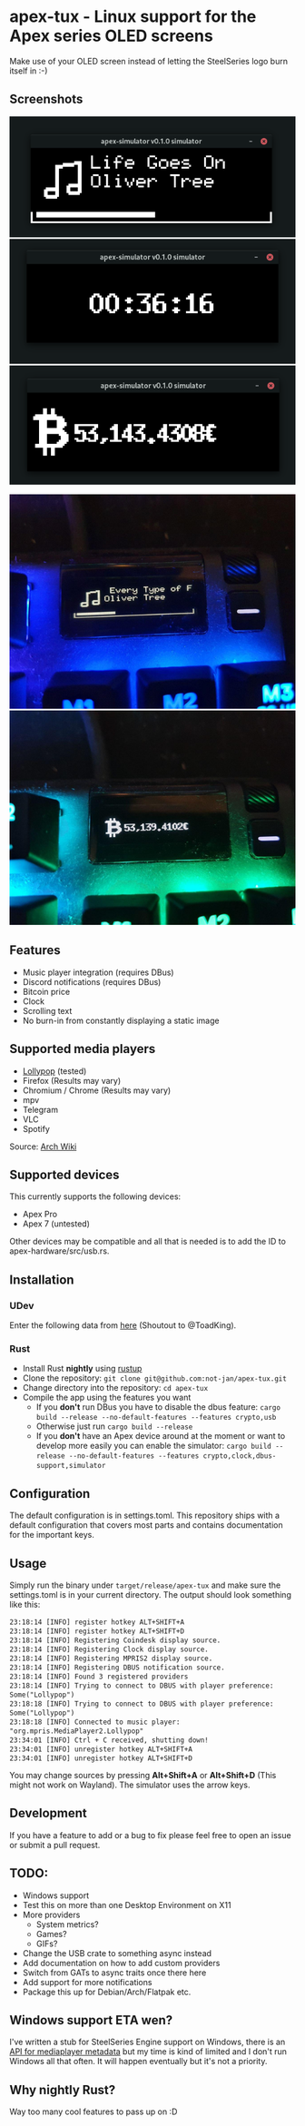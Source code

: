 # apex-tux - Linux support for the Apex series OLED screens

Make use of your OLED screen instead of letting the SteelSeries logo burn itself in :-)

## Screenshots

![](./resources/simulator-music.png)
![](./resources/simulator-clock.png)
![](./resources/simulator-btc.png)

![](./resources/music.png) 
![](./resources/btc.png)

## Features
- Music player integration (requires DBus)
- Discord notifications (requires DBus)
- Bitcoin price
- Clock
- Scrolling text
- No burn-in from constantly displaying a static image

## Supported media players
- [Lollypop](https://gitlab.gnome.org/World/lollypop) (tested)
- Firefox (Results may vary)
- Chromium / Chrome (Results may vary)
- mpv
- Telegram
- VLC
- Spotify

Source: [Arch Wiki](https://wiki.archlinux.org/title/MPRIS#Supported_clients)

## Supported devices
This currently supports the following devices:
- Apex Pro
- Apex 7 (untested)

Other devices may be compatible and all that is needed is to add the ID to apex-hardware/src/usb.rs. 

## Installation

### UDev

Enter the following data from [here](https://gist.github.com/ToadKing/d26f8f046a3b707e9e4b9821be5c9efc) (Shoutout to @ToadKing).

### Rust

- Install Rust **nightly** using [rustup](https://rustup.rs/)
- Clone the repository: `git clone git@github.com:not-jan/apex-tux.git`
- Change directory into the repository: `cd apex-tux`
- Compile the app using the features you want
  - If you **don't** run DBus you have to disable the dbus feature: `cargo build --release --no-default-features --features crypto,usb`
  - Otherwise just run `cargo build --release`
  - If you **don't** have an Apex device around at the moment or want to develop more easily you can enable the simulator: `cargo build --release --no-default-features --features crypto,clock,dbus-support,simulator`
    
## Configuration
The default configuration is in settings.toml.
This repository ships with a default configuration that covers most parts and contains documentation for the important keys. 

## Usage

Simply run the binary under `target/release/apex-tux` and make sure the settings.toml is in your current directory.
The output should look something like this: 
```
23:18:14 [INFO] register hotkey ALT+SHIFT+A
23:18:14 [INFO] register hotkey ALT+SHIFT+D
23:18:14 [INFO] Registering Coindesk display source.
23:18:14 [INFO] Registering Clock display source.
23:18:14 [INFO] Registering MPRIS2 display source.
23:18:14 [INFO] Registering DBUS notification source.
23:18:14 [INFO] Found 3 registered providers
23:18:14 [INFO] Trying to connect to DBUS with player preference: Some("Lollypop")
23:18:18 [INFO] Trying to connect to DBUS with player preference: Some("Lollypop")
23:18:18 [INFO] Connected to music player: "org.mpris.MediaPlayer2.Lollypop"
23:34:01 [INFO] Ctrl + C received, shutting down!
23:34:01 [INFO] unregister hotkey ALT+SHIFT+A
23:34:01 [INFO] unregister hotkey ALT+SHIFT+D
```

You may change sources by pressing **Alt+Shift+A** or **Alt+Shift+D** (This might not work on Wayland). The simulator uses the arrow keys.

## Development

If you have a feature to add or a bug to fix please feel free to open an issue or submit a pull request.

## TODO:
- Windows support
- Test this on more than one Desktop Environment on X11
- More providers
  - System metrics?
  - Games?
  - GIFs?
- Change the USB crate to something async instead
- Add documentation on how to add custom providers
- Switch from GATs to async traits once there here
- Add support for more notifications
- Package this up for Debian/Arch/Flatpak etc.

## Windows support ETA wen?
I've written a stub for SteelSeries Engine support on Windows, there is an [API for mediaplayer metadata](https://microsoft.github.io/windows-docs-rs/doc/windows/Media/Control/struct.GlobalSystemMediaTransportControlsSessionManager.html) but my time is kind of limited and I don't run Windows all that often. 
It will happen eventually but it's not a priority.

## Why nightly Rust?
Way too many cool features to pass up on :D 

